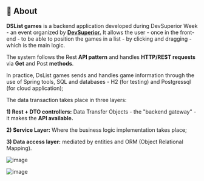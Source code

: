 ## 📌 About

**DSList games** is a backend application developed during DevSuperior Week - an event organized by <b> <a href="https://github.com/devsuperior">DevSuperior.</a></b> It allows the user - once in the front-end - to be able to position the games in a list - by clicking and dragging - which is the main logic.

The system follows the Rest **API pattern** and handles **HTTP/REST requests** via **Get** and Post **methods**.

In practice, DsList games sends and handles game information through the use of Spring tools, SQL and databases - H2 (for testing) and Postgressql (for cloud application);

The data transaction takes place in three layers:

**1) Rest + DTO controllers:** Data Transfer Objects - the "backend gateway" - it makes the **API available.**

**2) Service Layer:** Where the business logic implementation takes place;

**3) Data access layer:** mediated by entities and ORM (Object Relational Mapping).

![image](https://github.com/JayCesar/dslist-games/assets/44206400/f79ca93e-d020-439e-9f22-502c7cca39c4)










![image](https://github.com/JayCesar/dslist-games/assets/44206400/f0bae213-a16f-47e8-aaeb-03aa9f510480)
